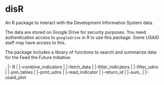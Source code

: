 # disR
An R package to interact with the Development Information System data.

The data are stored on Google Drive for security purposes. You need authentication access to `googledrive` in R to use this package. Some USAID staff may have access to this.

The package includes a library of functions to search and summarize data for the Feed the Future Initiative. 

.
|- R
| |-combine_indicators
| |-fetch_data
| |-filter_indicators
| |-filter_udns
| |-join_tables
| |-print_udns
| |-read_indicator
| |-return_id
| |-sum_
| |-usaid_plot
